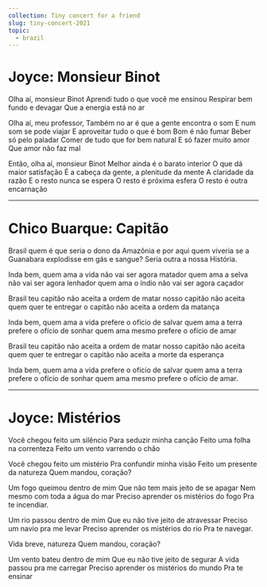 ```yaml
---
collection: Tiny concert for a friend
slug: tiny-concert-2021
topic:
  - brazil
---
```


# Joyce: Monsieur Binot

Olha aí, monsieur Binot
Aprendi tudo o que você me ensinou
Respirar bem fundo e devagar
Que a energia está no ar

Olha aí, meu professor,
Também no ar é que a gente encontra o som
E num som se pode viajar
E aproveitar tudo o que é bom
Bom é não fumar
Beber só pelo paladar
Comer de tudo que for bem natural
E só fazer muito amor
Que amor não faz mal

Então, olha aí, monsieur Binot
Melhor ainda é o barato interior
O que dá maior satisfação
É a cabeça da gente, a plenitude da mente
A claridade da razão
E o resto nunca se espera
O resto é próxima esfera
O resto é outra encarnação

---

# Chico Buarque: Capitão

Brasil
quem é que seria o dono da Amazônia
e por aqui quem viveria
se a Guanabara explodisse em gás e sangue?
Seria outra a nossa História.

Inda bem,
quem ama a vida não vai ser agora matador
quem ama a selva não vai ser agora lenhador
quem ama o índio não vai ser agora caçador

Brasil
teu capitão não aceita a ordem de matar
nosso capitão não aceita quem quer te entregar
o capitâo não aceita a ordem da matança

Inda bem,
quem ama a vida prefere o ofício de salvar
quem ama a terra prefere o ofício de sonhar
quem ama mesmo prefere o ofício de amar

Brasil
teu capitão não aceita a ordem de matar
nosso capitão não aceita quem quer te entregar
o capitão não aceita a morte da esperança

Inda bem,
quem ama a vida prefere o ofício de salvar
quem ama a terra prefere o ofício de sonhar
quem ama mesmo prefere o ofício de amar.

---

# Joyce: Mistérios

Você chegou feito um silêncio
Para seduzir minha canção
Feito uma folha na correnteza
Feito um vento varrendo o chão

Você chegou feito um mistério
Pra confundir minha visão
Feito um presente da natureza
Quem mandou, coração?

Um fogo queimou dentro de mim 
Que não tem mais jeito de se apagar
Nem mesmo com toda a água do mar
Preciso aprender os mistérios do fogo
Pra te incendiar.

Um rio passou dentro de mim
Que eu não tive jeito de atravessar
Preciso um navio pra me levar
Preciso aprender os mistérios do rio 
Pra te navegar.

Vida breve, natureza
Quem mandou, coração?

Um vento bateu dentro de mim
Que eu não tive jeito de segurar
A vida passou pra me carregar
Preciso aprender os mistérios do mundo
Pra te ensinar
